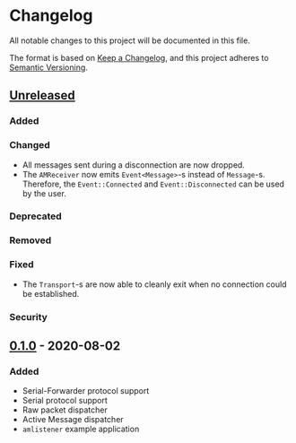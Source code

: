 # Changelog

All notable changes to this project will be documented in this file.

The format is based on [Keep a Changelog](https://keepachangelog.com/en/1.0.0/),
and this project adheres to [Semantic Versioning](https://semver.org/spec/v2.0.0.html).

## [Unreleased]

### Added
### Changed

- All messages sent during a disconnection are now dropped.
- The `AMReceiver` now emits `Event<Message>`-s instead of `Message`-s.
  Therefore, the `Event::Connected` and `Event::Disconnected` can be used
  by the user.

### Deprecated
### Removed
### Fixed

- The `Transport`-s are now able to cleanly exit when no connection could
  be established.

### Security

## [0.1.0] - 2020-08-02

### Added

- Serial-Forwarder protocol support
- Serial protocol support
- Raw packet dispatcher
- Active Message dispatcher
- `amlistener` example application

[Unreleased]: https://github.com/kendas/rust-moteconnection/compare/0.1.0...dev
[0.1.0]: https://github.com/kendas/rust-moteconnection/releases/tag/0.1.0
